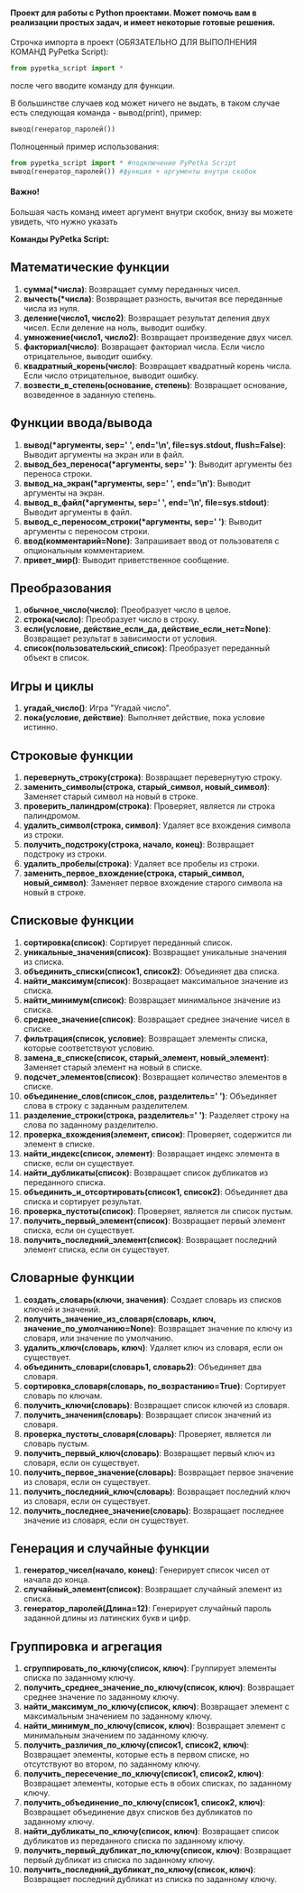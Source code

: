 #### Проект для работы с Python проектами. Может помочь вам в реализации простых задач, и имеет некоторые готовые решения. ####


Строчка импорта в проект (ОБЯЗАТЕЛЬНО ДЛЯ ВЫПОЛНЕНИЯ КОМАНД PyPetka Script):
```python
from pypetka_script import *
```
после чего вводите команду для функции. 

В большинстве случаев код может ничего не выдать, в таком случае есть следующая команда - вывод(print), пример:

```python
вывод(генератор_паролей())
```


Полноценный пример использования:
```python
from pypetka_script import * #подключение PyPetka Script
вывод(генератор_паролей()) #функция + аргументы внутри скобок
```
#### Важно! ####
Большая часть команд имеет аргумент внутри скобок, внизу вы можете увидеть, что нужно указать


**Команды PyPetka Script:**

## Математические функции

1. **сумма(*числа)**: Возвращает сумму переданных чисел.
2. **вычесть(*числа)**: Возвращает разность, вычитая все переданные числа из нуля.
3. **деление(число1, число2)**: Возвращает результат деления двух чисел. Если деление на ноль, выводит ошибку.
4. **умножение(число1, число2)**: Возвращает произведение двух чисел.
5. **факториал(число)**: Возвращает факториал числа. Если число отрицательное, выводит ошибку.
6. **квадратный_корень(число)**: Возвращает квадратный корень числа. Если число отрицательное, выводит ошибку.
7. **возвести_в_степень(основание, степень)**: Возвращает основание, возведенное в заданную степень.

## Функции ввода/вывода

1. **вывод(*аргументы, sep=' ', end='\n', file=sys.stdout, flush=False)**: Выводит аргументы на экран или в файл.
2. **вывод_без_переноса(*аргументы, sep=' ')**: Выводит аргументы без переноса строки.
3. **вывод_на_экран(*аргументы, sep=' ', end='\n')**: Выводит аргументы на экран.
4. **вывод_в_файл(*аргументы, sep=' ', end='\n', file=sys.stdout)**: Выводит аргументы в файл.
5. **вывод_с_переносом_строки(*аргументы, sep=' ')**: Выводит аргументы с переносом строки.
6. **ввод(комментарий=None)**: Запрашивает ввод от пользователя с опциональным комментарием.
7. **привет_мир()**: Выводит приветственное сообщение.

## Преобразования

1. **обычное_число(число)**: Преобразует число в целое.
2. **строка(число)**: Преобразует число в строку.
3. **если(условие, действие_если_да, действие_если_нет=None)**: Возвращает результат в зависимости от условия.
4. **список(пользовательский_список)**: Преобразует переданный объект в список.

## Игры и циклы

1. **угадай_число()**: Игра "Угадай число".
2. **пока(условие, действие)**: Выполняет действие, пока условие истинно.

## Строковые функции

1. **перевернуть_строку(строка)**: Возвращает перевернутую строку.
2. **заменить_символы(строка, старый_символ, новый_символ)**: Заменяет старый символ на новый в строке.
3. **проверить_палиндром(строка)**: Проверяет, является ли строка палиндромом.
4. **удалить_символ(строка, символ)**: Удаляет все вхождения символа из строки.
5. **получить_подстроку(строка, начало, конец)**: Возвращает подстроку из строки.
6. **удалить_пробелы(строка)**: Удаляет все пробелы из строки.
7. **заменить_первое_вхождение(строка, старый_символ, новый_символ)**: Заменяет первое вхождение старого символа на новый в строке.

## Списковые функции

1. **сортировка(список)**: Сортирует переданный список.
2. **уникальные_значения(список)**: Возвращает уникальные значения из списка.
3. **объединить_списки(список1, список2)**: Объединяет два списка.
4. **найти_максимум(список)**: Возвращает максимальное значение из списка.
5. **найти_минимум(список)**: Возвращает минимальное значение из списка.
6. **среднее_значение(список)**: Возвращает среднее значение чисел в списке.
7. **фильтрация(список, условие)**: Возвращает элементы списка, которые соответствуют условию.
8. **замена_в_списке(список, старый_элемент, новый_элемент)**: Заменяет старый элемент на новый в списке.
9. **подсчет_элементов(список)**: Возвращает количество элементов в списке.
10. **объединение_слов(список_слов, разделитель=' ')**: Объединяет слова в строку с заданным разделителем.
11. **разделение_строки(строка, разделитель=' ')**: Разделяет строку на слова по заданному разделителю.
12. **проверка_вхождения(элемент, список)**: Проверяет, содержится ли элемент в списке.
13. **найти_индекс(список, элемент)**: Возвращает индекс элемента в списке, если он существует.
14. **найти_дубликаты(список)**: Возвращает список дубликатов из переданного списка.
15. **объединить_и_отсортировать(список1, список2)**: Объединяет два списка и сортирует результат.
16. **проверка_пустоты(список)**: Проверяет, является ли список пустым.
17. **получить_первый_элемент(список)**: Возвращает первый элемент списка, если он существует.
18. **получить_последний_элемент(список)**: Возвращает последний элемент списка, если он существует.

## Словарные функции

1. **создать_словарь(ключи, значения)**: Создает словарь из списков ключей и значений.
2. **получить_значение_из_словаря(словарь, ключ, значение_по_умолчанию=None)**: Возвращает значение по ключу из словаря, или значение по умолчанию.
3. **удалить_ключ(словарь, ключ)**: Удаляет ключ из словаря, если он существует.
4. **объединить_словари(словарь1, словарь2)**: Объединяет два словаря.
5. **сортировка_словаря(словарь, по_возрастанию=True)**: Сортирует словарь по ключам.
6. **получить_ключи(словарь)**: Возвращает список ключей из словаря.
7. **получить_значения(словарь)**: Возвращает список значений из словаря.
8. **проверка_пустоты_словаря(словарь)**: Проверяет, является ли словарь пустым.
9. **получить_первый_ключ(словарь)**: Возвращает первый ключ из словаря, если он существует.
10. **получить_первое_значение(словарь)**: Возвращает первое значение из словаря, если он существует.
11. **получить_последний_ключ(словарь)**: Возвращает последний ключ из словаря, если он существует.
12. **получить_последнее_значение(словарь)**: Возвращает последнее значение из словаря, если он существует.

## Генерация и случайные функции

1. **генератор_чисел(начало, конец)**: Генерирует список чисел от начала до конца.
2. **случайный_элемент(список)**: Возвращает случайный элемент из списка.
3. **генератор_паролей(Длина=12)**: Генерирует случайный пароль заданной длины из латинских букв и цифр.

## Группировка и агрегация

1. **сгруппировать_по_ключу(список, ключ)**: Группирует элементы списка по заданному ключу.
2. **получить_среднее_значение_по_ключу(список, ключ)**: Возвращает среднее значение по заданному ключу.
3. **найти_максимум_по_ключу(список, ключ)**: Возвращает элемент с максимальным значением по заданному ключу.
4. **найти_минимум_по_ключу(список, ключ)**: Возвращает элемент с минимальным значением по заданному ключу.
5. **получить_различия_по_ключу(список1, список2, ключ)**: Возвращает элементы, которые есть в первом списке, но отсутствуют во втором, по заданному ключу.
6. **получить_пересечение_по_ключу(список1, список2, ключ)**: Возвращает элементы, которые есть в обоих списках, по заданному ключу.
7. **получить_объединение_по_ключу(список1, список2, ключ)**: Возвращает объединение двух списков без дубликатов по заданному ключу.
8. **найти_дубликаты_по_ключу(список, ключ)**: Возвращает список дубликатов из переданного списка по заданному ключу.
9. **получить_первый_дубликат_по_ключу(список, ключ)**: Возвращает первый дубликат из списка по заданному ключу.
10. **получить_последний_дубликат_по_ключу(список, ключ)**: Возвращает последний дубликат из списка по заданному ключу.